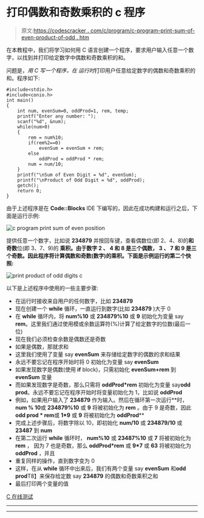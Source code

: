 # 打印偶数和奇数乘积的 c 程序

> 原文:[https://codescracker . com/c/program/c-program-print-sum-of-even-product-of-odd . htm](https://codescracker.com/c/program/c-program-print-sum-of-even-product-of-odd.htm)

在本教程中，我们将学习如何用 C 语言创建一个程序，要求用户输入任意一个数字，以找到并打印给定数字中偶数和奇数乘积的和。

问题是，*用 C 写一个程序，在 运行时*打印用户任意给定数字的偶数和奇数乘积的和。程序如下:

```
#include<stdio.h>
#include<conio.h>
int main()
{
    int num, evenSum=0, oddProd=1, rem, temp;
    printf("Enter any number: ");
    scanf("%d", &num);
    while(num>0)
    {
        rem = num%10;
        if(rem%2==0)
            evenSum = evenSum + rem;
        else
            oddProd = oddProd * rem;
        num = num/10;
    }
    printf("\nSum of Even Digit = %d", evenSum);
    printf("\nProduct of Odd Digit = %d", oddProd);
    getch();
    return 0;
}
```

由于上述程序是在 **Code::Blocks** IDE 下编写的，因此在成功构建和运行之后，下面是运行示例:

![c program print sum of even position](../Images/879365867f216a3950eaabd3db328ff0.png)

提供任意一个数字，比如说 **234879** 并按回车键，查看偶数位(即 2、4、8)的**和奇数**位(即 3、7、9)的 **乘积。由于数字 **2** 、 **4** 和 **8** 是三个偶数， **3** 、 **7** 和 **9** 是三个奇数。因此程序将计算偶数和奇数(数字)的乘积。下面是示例运行的第二个快照:**

![print product of odd digits c](../Images/bf6aac7c6a053af24bc11445b2cb940e.png)

以下是上述程序中使用的一些主要步骤:

*   在运行时接收来自用户的任何数字，比如 **234879**
*   现在创建一个 **while** 循环，一直运行到数字(比如 **234879** )大于 0
*   在 **while** 循环内，将 **num%10** 或 **234879%10** 或 **9** 初始化为变量 say **rem**。这里我们通过使用模或余数运算符(%)计算了给定数字的位数(最后一位)
*   现在我们必须检查余数是偶数还是奇数
*   如果是偶数，那就求和
*   这里我们使用了变量 say **evenSum** 来存储给定数字的偶数的求和结果
*   永远不要忘记在程序开始时将 0 初始化为变量 say **evenSum**
*   如果发现数字是偶数(使用 **if** block)，只需初始化 **evenSum+rem** 到 **evenSum** 变量
*   而如果发现数字是奇数，那么只需将 **oddProd*rem** 初始化为变量 say**odd prod**。永远不要忘记在程序开始时将变量初始化为 1，比如说 **oddProd**
*   例如，如果用户输入了 **234879** 作为输入。然后在循环第一次运行**时， **num % 10**或 **234879%10** 或 **9** 将被初始化为 **rem** 。由于 9 是奇数，因此 **odd prod * rem**或 **1*9** 或 **9** 将被初始化为 **oddProd****
*   完成上述步骤后，将数字除以 10，即初始化 **num/10** 或 **234879/10** 或 **23487** 到 **num**
*   在第二次运行 **while** 循环时， **num%10** 或 **23487%10** 或 **7** 将被初始化为 **rem** ， 因为 7 也是奇数，那么 **oddProd*rem** 或 **9*7** 或 **63** 将被初始化为 **oddProd** ，并且
*   重复同样的操作，直到数字变为 0
*   这样，在从 **while** 循环中出来后，我们有两个变量 say **evenSum** 和**odd prod**T8】来保存给定数 say **234879** 的偶数和奇数乘积之和
*   最后打印两个变量的值

[C 在线测试](/exam/showtest.php?subid=2)

* * *

* * *